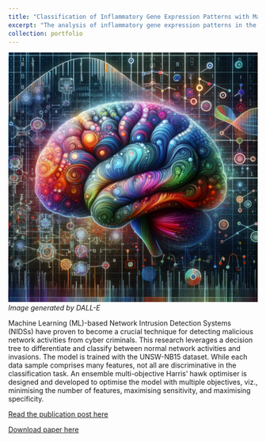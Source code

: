```yaml
---
title: "Classification of Inflammatory Gene Expression Patterns with Machine Learning Models"
excerpt: "The analysis of inflammatory gene expression patterns in the parietal cortex (PCx) and temporal cortex (TCx) from a human brain RNA sequence data set, aiming to derive insights into the underlying genetic link associated with dementia, as well as prediction of dementia."
collection: portfolio
---
```


![Gene Expression](/images/gene_expression.png)
*Image generated by DALL-E*

Machine Learning (ML)-based Network Intrusion Detection Systems (NIDSs) have proven to become a crucial technique for detecting malicious network activities from cyber criminals. This research leverages a decision tree to differentiate and classify between normal network activities and invasions. The model is trained with the UNSW-NB15 dataset. While each data sample comprises many features, not all are discriminative in the classification task. An ensemble multi-objective Harris’ hawk optimiser is designed and developed to optimise the model with multiple objectives, viz., minimising the number of features, maximising sensitivity, and maximising specificity.

[Read the publication post here](https://kelza23.github.io//publication/prml2023)

[Download paper here](https://doi.org/10.1109/PRML59573.2023.10348265)

